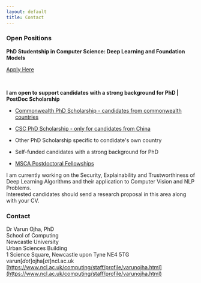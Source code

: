 ```yaml
---
layout: default
title: Contact
---
```


<!---  
<div style="text-align: center"> <a href="#open-position">jobs</a> </div> 
<a href="{{site.baseurl}}/index">Home</a> | 
<a href="{{site.baseurl}}/profile">Profile</a> | 
<a href="{{site.baseurl}}/publications">Publications</a> | 
<a href="{{site.baseurl}}/research">Research</a> | 
<a href="{{site.baseurl}}/teaching">Teaching</a> --->


### Open Positions

**PhD Studentship in Computer Science: Deep Learning and Foundation Models** 

[Apply Here](https://www.ncl.ac.uk/postgraduate/fees-funding/search-funding/?code=comp2143)


<br>

**I am open to support candidates with a strong background for PhD | PostDoc Scholarship**
* [Commonwealth PhD Scholarship - candidates from commonwealth countries](https://cscuk.fcdo.gov.uk/about-us/scholarships-and-fellowships/)
* [CSC PhD Scholarship - only for candidates from China](https://www.chinesescholarshipcouncil.com/)
* Other PhD Scholarship specific to condidate's own country
* Self-funded candidates with a strong background for PhD

* [MSCA Postdoctoral Fellowships](https://marie-sklodowska-curie-actions.ec.europa.eu/actions/postdoctoral-fellowships)

I am currently working on the Security, Explainability and Trustworthiness of Deep Learning Algorithms and their application to Computer Vision and NLP Problems.  
Interested candidates should send a research proposal in this area along with your CV. 

### Contact

Dr Varun Ojha, PhD <br>
School of Computing <br>
Newcastle University <br>
Urban Sciences Building <br>
1 Science Square, Newcastle upon Tyne NE4 5TG <br>
varun[_dot_]ojha[_at_]ncl.ac.uk <br>
[https://www.ncl.ac.uk/computing/staff/profile/varunojha.html](https://www.ncl.ac.uk/computing/staff/profile/varunojha.html)




